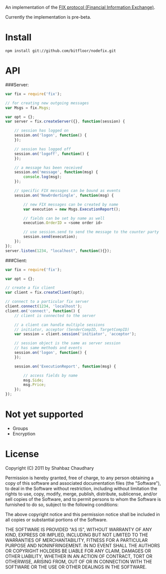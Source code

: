 An implementation of the [FIX protocol (Financial Information Exchange)](http://en.wikipedia.org/wiki/Financial_Information_eXchange).

Currently the implementation is pre-beta.

Install
====

    npm install git://github.com/bitfloor/nodefix.git

API
===

###Server:
```javascript
var fix = require('fix');

// for creating new outgoing messages
var Msgs = fix.Msgs;

var opt = {};
var server = fix.createServer({}, function(session) {

    // session has logged on
    session.on('logon', function() {
    });

    // session has logged off
    session.on('logoff', function() {
    });

    // a message has been received
    session.on('message', function(msg) {
        console.log(msg);
    });

    // specific FIX messages can be bound as events
    session.on('NewOrderSingle', function(msg) {

        // new FIX messages can be created by name
        var execution = new Msgs.ExecutionReport();

        // fields can be set by name as well
        execution.OrderID = <some order id>

        // use session.send to send the message to the counter party
        session.send(execution);
    });
});
server.listen(1234, "localhost", function(){});
```

###Client:
```javascript
var fix = require('fix');

var opt = {};

// create a fix client
var client = fix.createClient(opt);

// connect to a particular fix server
client.connect(1234, 'localhost');
client.on('connect', function() {
    // client is connected to the server

    // a client can handle multiple sessions
    // initiator, acceptor (SenderCompID, TargetCompID)
    var session = client.session('initiator', 'acceptor');

    // session object is the same as server session
    // has same methods and events
    session.on('logon', function() {
    });

    session.on('ExecutionReport', function(msg) {

        // access fields by name
        msg.Side;
        msg.Price;
    });
});
```

Not yet supported
===========

* Groups
* Encryption

License
=======
Copyright (C) 2011 by Shahbaz Chaudhary

Permission is hereby granted, free of charge, to any person obtaining a copy
of this software and associated documentation files (the "Software"), to deal
in the Software without restriction, including without limitation the rights
to use, copy, modify, merge, publish, distribute, sublicense, and/or sell
copies of the Software, and to permit persons to whom the Software is
furnished to do so, subject to the following conditions:

The above copyright notice and this permission notice shall be included in
all copies or substantial portions of the Software.

THE SOFTWARE IS PROVIDED "AS IS", WITHOUT WARRANTY OF ANY KIND, EXPRESS OR
IMPLIED, INCLUDING BUT NOT LIMITED TO THE WARRANTIES OF MERCHANTABILITY,
FITNESS FOR A PARTICULAR PURPOSE AND NONINFRINGEMENT. IN NO EVENT SHALL THE
AUTHORS OR COPYRIGHT HOLDERS BE LIABLE FOR ANY CLAIM, DAMAGES OR OTHER
LIABILITY, WHETHER IN AN ACTION OF CONTRACT, TORT OR OTHERWISE, ARISING FROM,
OUT OF OR IN CONNECTION WITH THE SOFTWARE OR THE USE OR OTHER DEALINGS IN
THE SOFTWARE.
